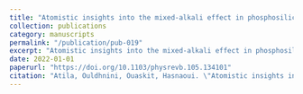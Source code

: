 ```yaml
---
title: "Atomistic insights into the mixed-alkali effect in phosphosilicate glasses"
collection: publications
category: manuscripts
permalink: "/publication/pub-019"
excerpt: "Atomistic insights into the mixed-alkali effect in phosphosilicate glasses"
date: 2022-01-01
paperurl: "https://doi.org/10.1103/physrevb.105.134101"
citation: "Atila, Ouldhnini, Ouaskit, Hasnaoui. \"Atomistic insights into the mixed-alkali effect in phosphosilicate glasses.\" <i>Physical Review B</i>. 105(13)."
---
```


